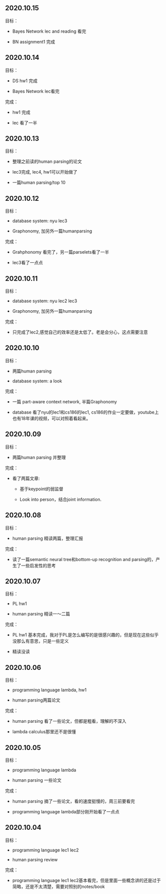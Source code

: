 ## 2020.10.15

目标：

* Bayes Network lec and reading 看完

* BN assignment1 完成


## 2020.10.14

目标：

* DS hw1 完成

* Bayes Network lec看完

完成：

* hw1 完成

* lec 看了一半

## 2020.10.13

目标：

* 整理之前读的human parsing的论文

* lec3完成, lec4, hw1可以开始做了

* 一篇human parsing/top 10


## 2020.10.12

目标：

* database system: nyu lec3

* Graphonomy, 加另外一篇humanparsing

完成：

* Grahphonomy 看完了，另一篇parselets看了一半

* lec3看了一点点


## 2020.10.11

目标：

* database system: nyu lec2 lec3

* Graphonomy, 加另外一篇humanparsing

完成：

* 只完成了lec2,感觉自己的效率还是太低了。老是会分心，这点需要注意


## 2020.10.10

目标：

* 两篇human parsing

* database system: a look

完成：

* 一篇 part-aware context network, 半篇Graphonomy

* database 看了nyu的lec1和cs186的lec1, cs186的作业一定要做，youtube上也有18年课的视频，可以对照着看起来。


## 2020.10.09

目标：

* 两篇human parsing 并整理

完成：

* 看了两篇文章:

    * 基于keypoint的弱监督

    * Look into person，结合joint information.

## 2020.10.08

目标：

* human parsing 精读两篇，整理汇报

完成：

* 读了一篇semantic neural tree和bottom-up recognition and parsing的，产生了一些启发性的思考

## 2020.10.07

目标：

* PL hw1

* human parsing 精读一～二篇

完成：

* PL hw1 基本完成，我对于PL是怎么编写的是很感兴趣的，但是现在这些似乎没那么有意思，只是一些定义

* 精读没读

## 2020.10.06

目标：

* programming language lambda, hw1

* human parsing两篇论文

完成：

* human parsing 看了一些论文，但都是粗看，理解的不深入

* lambda calculus那里还不是很懂


## 2020.10.05

目标：

* programming language lambda

* human parsing 一些论文

完成：

* human parsing 摘了一些论文，看的速度挺慢的，周三前要看完

* programming language lambda部分刚开始看了一点点

## 2020.10.04

目标：

* programming language lec1 lec2

* human parsing review

完成：

* programming language lec1 lec2基本看完，但是里面一些概念讲的还是过于简略，还是不太清楚，需要对照别的notes/book